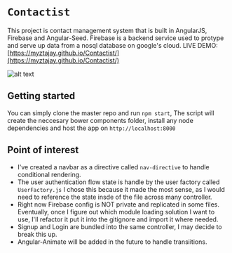 # `Contactist` 
This project is contact management system that is built in AngularJS, Firebase and Angular-Seed. Firebase is a backend service used to protype and serve up data from a nosql database on google's cloud. 
LIVE DEMO: [https://myztajay.github.io/Contactist/](https://myztajay.github.io/Contactist/)


![alt text][logo]

[logo]:https://github.com/myztajay/Contactist/blob/master/assets/Capture1.PNG "Logo Title Text 2"



## Getting started

You can simply clone the master repo and run  ``` npm start ```, The script will create the neccesary bower components folder, install any
node dependencies and host the app on ```http://localhost:8000```

## Point of interest 
-   I've created a navbar as a directive called `nav-directive` to handle conditional rendering.
-   The user authentication flow state is handle by the user factory called ```UserFactory.js``` I chose this
because it made the most sense, as I would need to reference the state insde of the file across many controller.
-   Right now Firebase config is NOT private and replicated in some files. Eventually, once I figure out which module loading solution I want to use,
I'll refactor it put it into the gitignore and import it where needed.
-   Signup and Login are bundled into the same controller, I may decide to break this up.
-   Angular-Animate will be added in the future to handle transiitions.

